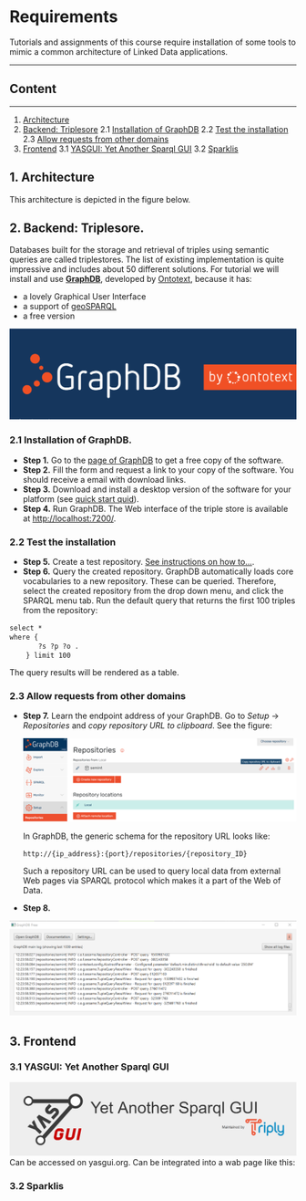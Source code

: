 # Requirements
Tutorials and assignments of this course require installation of some tools to mimic a common architecture of 
Linked Data applications. 

---------------

## Content
---
1. [Architecture](#arch)
2. [Backend: Triplesore](#backend)
2.1 [Installation of GraphDB](#graphdb)
2.2 [Test the installation](#test)
2.3 [Allow requests from other domains](#cors)
3. [Frontend](#frontend)
3.1 [YASGUI: Yet Another Sparql GUI](#yasgui)
3.2 [Sparklis](#sparklis)


## 1. Architecture <a name="arch"></a>
This architecture is depicted in the figure below. 

## 2. Backend: Triplesore. <a name="backend"></a>
Databases built for the storage and retrieval of triples using semantic queries are called triplestores. 
The list of existing implementation is quite impressive and includes about 50 different solutions. 
For tutorial we will install and use **[GraphDB](https://www.ontotext.com/products/graphdb/)**, 
developed by [Ontotext](https://www.ontotext.com/), because it has: 
- a lovely Graphical User Interface
- a support of [geoSPARQL](http://graphdb.ontotext.com/documentation/free/geosparql-support.html)
- a free version

<img src="graphdb_logo.png" alt="GraphDB">

### 2.1 Installation of GraphDB. <a name="graphdb"></a>

- **Step 1.** Go to the [page of GraphDB](https://www.ontotext.com/products/graphdb/) to get a free copy of the software.
- **Step 2.** Fill the form and request a link to your copy of the software. You should receive a email with download links. 
- **Step 3.** Download and install a desktop version of the software for your platform (see [quick start quid](http://graphdb.ontotext.com/documentation/8.9/free/quick-start-guide.html#run-graphdb-as-a-desktop-installation)).   
- **Step 4.** Run GraphDB. The Web interface of the triple store is available at [http://localhost:7200/](http://localhost:7200/).

### 2.2 Test the installation <a name="test"></a>

- **Step 5.** Create a test repository. [See instructions on how to...](http://graphdb.ontotext.com/documentation/8.9/free/quick-start-guide.html#create-a-repository).
- **Step 6.** Query the created repository. GraphDB automatically loads core vocabularies to 
a new repository. These can be queried. Therefore, select the created repository from the 
 drop down menu, and click the SPARQL menu tab. Run the default query that returns 
 the first 100 triples from the repository:
 
 ```` sparql
 select * 
 where {
      	?s ?p ?o .
     } limit 100      
````

The query results will be rendered as a table. 

### 2.3 Allow requests from other domains <a name="cors"></a>

- **Step 7.** Learn the endpoint address of your GraphDB. Go to *Setup* -> *Repositories* 
and *copy repository URL to clipboard*. See the figure:

  <img src="graphdb_endpoint_url.png" alt="copy repository URL to clipboard">
  
  In GraphDB, the generic schema for the repository URL looks 
  like:

  ```
  http://{ip_address}:{port}/repositories/{repository_ID}
  ```
  
  Such a repository URL can be used to query local data from external Web pages via SPARQL protocol
  which makes it a part of the Web of Data.  
  
- **Step 8.** 




<img src="graphdb_logfile.png" alt="GraphDB console">


## 3. Frontend <a name="frontend"></a>

### 3.1 YASGUI: Yet Another Sparql GUI <a name="yasgui"></a>

<img src="yasgui.png" alt="YasGui">
Can be accessed on yasgui.org.
Can be integrated into a wab page like this:

### 3.2 Sparklis <a name="sparklis"></a>